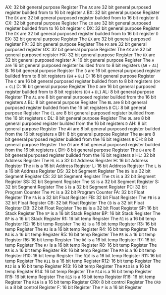 AX:     32 bit general purpose Register         The `AX` are 32 bit general purposed register builded from to 16 bit register `A`
BX:     32 bit general purpose Register         The `BX` are 32 bit general purposed register builded from to 16 bit register `B`
CX:     32 bit general purpose Register         The `CX` are 32 bit general purposed register builded from to 16 bit register `C`
DX:     32 bit general purpose Register         The `DX` are 32 bit general purposed register builded from to 16 bit register `D`
EX:     32 bit general purpose Register         The `EX` are 32 bit general purposed register
FX:     32 bit general purpose Register         The `FX` are 32 bit general purposed register
GX:     32 bit general purpose Register         The `GX` are 32 bit general purposed register
HX:     32 bit general purpose Register         The `HX` are 32 bit general purposed register
A:      16 bit general purpose Register         The `A` are 16 bit general purposed register builded from to 8 bit registers (`AH` + `AL`)
B:      16 bit general purpose Register         The `B` are 16 bit general purposed register builded from to 8 bit registers (`BH` + `BL`)
C:      16 bit general purpose Register         The `C` are 16 bit general purposed register builded from to 8 bit registers (`CH` + `CL`)
D:      16 bit general purpose Register         The `D` are 16 bit general purposed register builded from to 8 bit registers (`DH` + `DL`)
AL:     8 bit general purpose Register          The `AL` are 8 bit general purposed register builded from the 16 bit registers `A`
BL:     8 bit general purpose Register          The `BL` are 8 bit general purposed register builded from the 16 bit registers `B`
CL:     8 bit general purpose Register          The `CL` are 8 bit general purposed register builded from the 16 bit registers `C`
DL:     8 bit general purpose Register          The `DL` are 8 bit general purposed register builded from the 16 bit registers `D`
AH:     8 bit general purpose Register          The `AH` are 8 bit general purposed register builded from the 16 bit registers `A`
BH:     8 bit general purpose Register          The `BH` are 8 bit general purposed register builded from the 16 bit registers `B`
CH:     8 bit general purpose Register          The `CH` are 8 bit general purposed register builded from the 16 bit registers `C`
DH:     8 bit general purpose Register          The `DH` are 8 bit general purposed register builded from the 16 bit registers `D`
HL:     32 bit Address Register                 The `HL` is a 32 bit Address Register
H:      16 bit Address Register                 The `H` is a 16 bit Address Register
L:      16 bit Address Register                 The `L` is a 16 bit Address Register
DS:     32 bit Segment Register                 The `DS` is a 32 bit Segment Register
CS:     32 bit Segment Register                 The `CS` is a 32 bit Segment Register
SS:     32 bit Segment Register                 The `SS` is a 32 bit Segment Register
S:      32 bit Segment Register                 The `S` is a 32 bit Segment Register
PC:     32 bit Program Counter                  The `PC` is a 32 bit Program Counter
FA:     32 bit Float Register                   The `FA` is a 32 bit Float Register
FB:     32 bit Float Register                   The `FB` is a 32 bit Float Register
CB:     32 bit Float Register                   The `CB` is a 32 bit Float Register
DB:     32 bit Float Register                   The `DB` is a 32 bit Float Register
SP:     16 bit Stack Register                   The `SP` is a 16 bit Stack Register
BP:     16 bit Stack Register                   The `BP` is a 16 bit Stack Register
R1:     16 bit temp Register                    The `R1` is a 16 bit temp Register
R2:     16 bit temp Register                    The `R2` is a 16 bit temp Register
R3:     16 bit temp Register                    The `R3` is a 16 bit temp Register
R4:     16 bit temp Register                    The `R4` is a 16 bit temp Register
R5:     16 bit temp Register                    The `R5` is a 16 bit temp Register
R6:     16 bit temp Register                    The `R6` is a 16 bit temp Register
R7:     16 bit temp Register                    The `R7` is a 16 bit temp Register
R8:     16 bit temp Register                    The `R8` is a 16 bit temp Register
R9:     16 bit temp Register                    The `R9` is a 16 bit temp Register
R10:    16 bit temp Register                    The `R10` is a 16 bit temp Register
R11:    16 bit temp Register                    The `R11` is a 16 bit temp Register
R12:    16 bit temp Register                    The `R12` is a 16 bit temp Register
R13:    16 bit temp Register                    The `R13` is a 16 bit temp Register
R14:    16 bit temp Register                    The `R14` is a 16 bit temp Register
R15:    16 bit temp Register                    The `R15` is a 16 bit temp Register
R16:    16 bit temp Register                    The `R16` is a 16 bit temp Register
CR0:    8 bit control Register                  The `CR0` is a 8 bit control Register
F:      16 bit Register                         The `F` is a 16 bit Register
